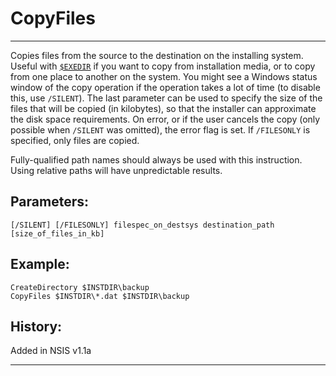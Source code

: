 # CopyFiles

---

Copies files from the source to the destination on the installing system. Useful with [`$EXEDIR`][1] if you want to copy from installation media, or to copy from one place to another on the system. You might see a Windows status window of the copy operation if the operation takes a lot of time (to disable this, use `/SILENT`). The last parameter can be used to specify the size of the files that will be copied (in kilobytes), so that the installer can approximate the disk space requirements. On error, or if the user cancels the copy (only possible when `/SILENT` was omitted), the error flag is set. If `/FILESONLY` is specified, only files are copied.

Fully-qualified path names should always be used with this instruction. Using relative paths will have unpredictable results.

## Parameters:

    [/SILENT] [/FILESONLY] filespec_on_destsys destination_path [size_of_files_in_kb]

## Example:

	CreateDirectory $INSTDIR\backup
	CopyFiles $INSTDIR\*.dat $INSTDIR\backup

## History:

Added in NSIS v1.1a

---

[1]: ../Variables/$EXEDIR.md